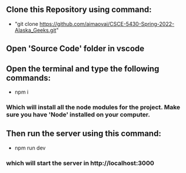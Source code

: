 ## Clone this Repository using command: 
- "git clone https://github.com/aimaovai/CSCE-5430-Spring-2022-Alaska_Geeks.git"
## Open 'Source Code' folder in vscode
## Open the terminal and type the following commands:
- npm i
### Which will install all the node modules for the project. Make sure you have 'Node' installed on your computer.
## Then run the server using this command:
- npm run dev
### which will start the server in http://localhost:3000
